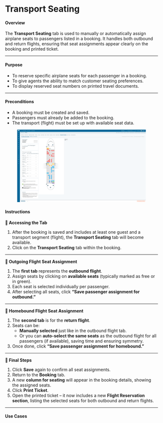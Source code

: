 # Transport Seating

#### **Overview**

The **Transport Seating** tab is used to manually or automatically assign airplane seats to passengers listed in a booking. It handles both outbound and return flights, ensuring that seat assignments appear clearly on the booking and printed ticket.

***

#### **Purpose**

* To reserve specific airplane seats for each passenger in a booking.
* To give agents the ability to match customer seating preferences.
* To display reserved seat numbers on printed travel documents.

***

#### **Preconditions**

* A booking must be created and saved.
* Passengers must already be added to the booking.
* The transport (flight) must be set up with available seat data.

<figure><img src="../../.gitbook/assets/image (2) (1) (1) (1) (1) (1) (1) (1) (1) (1) (1) (1) (1) (1) (1) (1) (1) (1) (1) (1) (1) (1) (1) (1) (1) (1) (1) (1) (1) (1) (1) (1) (1) (1) (1) (1) (1) (1) (1) (1) (1) (1) (1) (1) (1) (1) (1) (1) (1) (1) (1) (1) (1) (1) (1) (1) (1) (1) (1).png" alt=""><figcaption></figcaption></figure>

#### **Instructions**

**🔹 Accessing the Tab**

1. After the booking is saved and includes at least one guest and a transport segment (flight), the **Transport Seating** tab will become available.
2. Click on the **Transport Seating** tab within the booking.

***

**🔹 Outgoing Flight Seat Assignment**

1. The **first tab** represents the **outbound flight**.
2. Assign seats by clicking on **available seats** (typically marked as free or in green).
3. Each seat is selected individually per passenger.
4. After selecting all seats, click **“Save passenger assignment for outbound.”**

***

**🔹 Homebound Flight Seat Assignment**

1. The **second tab** is for the **return flight**.
2. Seats can be:
   * **Manually selected** just like in the outbound flight tab.
   * Or you can **auto-select the same seats** as the outbound flight for all passengers (if available), saving time and ensuring symmetry.
3. Once done, click **“Save passenger assignment for homebound.”**

***

**🔹 Final Steps**

1. Click **Save** again to confirm all seat assignments.
2. Return to the **Booking** tab.
3. A new **column for seating** will appear in the booking details, showing the assigned seats.
4. Click **Print Ticket**.
5. Open the printed ticket – it now includes a new **Flight Reservation section**, listing the selected seats for both outbound and return flights.

***

#### **Use Cases**
